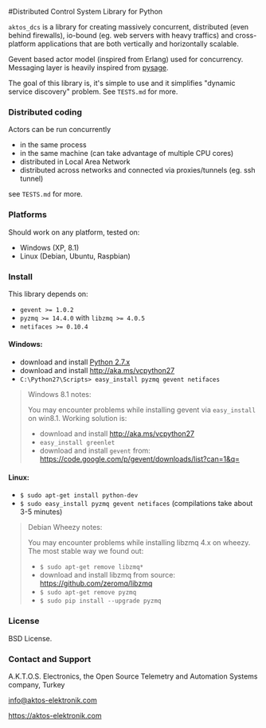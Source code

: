 #Distributed Control System Library for Python

`aktos_dcs` is a library for creating massively concurrent, distributed (even behind firewalls), io-bound (eg. web servers with heavy traffics) and cross-platform applications that are both vertically and horizontally scalable.

Gevent based actor model (inspired from Erlang) used for concurrency. Messaging layer is heavily inspired from [pysage](https://github.com/realtime-system/pysage).  

The goal of this library is, it's simple to use and it simplifies "dynamic service discovery" problem. See `TESTS.md` for more.


### Distributed coding

Actors can be run concurrently

* in the same process
* in the same machine (can take advantage of multiple CPU cores)
* distributed in Local Area Network
* distributed across networks and connected via proxies/tunnels (eg. ssh tunnel)

see `TESTS.md` for more.

### Platforms

Should work on any platform, tested on:

* Windows (XP, 8.1)
* Linux (Debian, Ubuntu, Raspbian)

### Install 

This library depends on: 

* `gevent >= 1.0.2`
* `pyzmq >= 14.4.0` with `libzmq >= 4.0.5` 
* `netifaces >= 0.10.4`


#### Windows: 

* download and install [Python 2.7.x](https://www.python.org/downloads/release/python-279/)
* download and install http://aka.ms/vcpython27
* `C:\Python27\Scripts> easy_install pyzmq gevent netifaces`

>Windows 8.1 notes:
>
>You may encounter problems while installing gevent via `easy_install` on win8.1. Working solution is:
>
>* download and install http://aka.ms/vcpython27
>* `easy_install greenlet`
>* download and install `gevent` from: https://code.google.com/p/gevent/downloads/list?can=1&q=

#### Linux:

* `$ sudo apt-get install python-dev`
* `$ sudo easy_install pyzmq gevent netifaces` (compilations take about 3-5 minutes)

>Debian Wheezy notes:
>
>You may encounter problems while installing libzmq 4.x on wheezy. The most stable way we found out:
>
>* `$ sudo apt-get remove libzmq*`
>* download and install libzmq from source: https://github.com/zeromq/libzmq
>* `$ sudo apt-get remove pyzmq`
>* `$ sudo pip install --upgrade pyzmq`

### License

BSD License. 

### Contact and Support

A.K.T.O.S. Electronics, the Open Source Telemetry and Automation Systems company, Turkey

info@aktos-elektronik.com

https://aktos-elektronik.com
